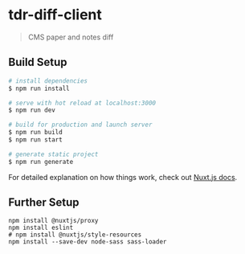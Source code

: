 # tdr-diff-client

> CMS paper and notes diff

## Build Setup

``` bash
# install dependencies
$ npm run install

# serve with hot reload at localhost:3000
$ npm run dev

# build for production and launch server
$ npm run build
$ npm run start

# generate static project
$ npm run generate
```

For detailed explanation on how things work, check out [Nuxt.js docs](https://nuxtjs.org).

## Further Setup

```shell
npm install @nuxtjs/proxy
npm install eslint
# npm install @nuxtjs/style-resources
npm install --save-dev node-sass sass-loader
```
